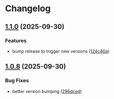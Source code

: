# Changelog

## [1.1.0](https://github.com/ffMathy/hey-jarvis/compare/home-assistant-addon-v1.0.8...home-assistant-addon-v1.1.0) (2025-09-30)


### Features

* bump release to trigger new versions ([124c40a](https://github.com/ffMathy/hey-jarvis/commit/124c40aea32cecdc100bba92be17ef5d75f0f192))

## [1.0.8](https://github.com/ffMathy/hey-jarvis/compare/home-assistant-addon-v1.0.7...home-assistant-addon-v1.0.8) (2025-09-30)


### Bug Fixes

* better version bumping ([296dced](https://github.com/ffMathy/hey-jarvis/commit/296dceda7add657fe42f73e3b8e091c2ba0399b9))
